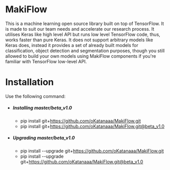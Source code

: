 # MakiFlow
This is a machine learning open source library built on top of TensorFlow. It is made to suit our team needs and accelerate our research process. It utilises Keras like high level API but runs low level TensorFlow code, thus, works faster than pure Keras. It does not support arbitrary models like Keras does, instead it provides a set of already built models for classification, object detection and segmentation purposes, though you still allowed to build your own models using MakiFlow components if you're familiar with TensorFlow low-level API.
# Installation
Use the following command:
* ##### Installing *master/beta_v1.0*
    - pip install git+https://github.com/oKatanaaa/MakiFlow.git
    - pip install git+https://github.com/oKatanaaa/MakiFlow.git@beta_v1.0
* ##### Upgrading *master/beta_v1.0*
    - pip install --upgrade git+https://github.com/oKatanaaa/MakiFlow.git
    - pip install --upgrade git+https://github.com/oKatanaaa/MakiFlow.git@beta_v1.0
